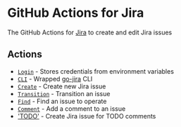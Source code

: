 # GitHub Actions for Jira
The GitHub Actions for [Jira](https://www.atlassian.com/software/jira) to create and edit Jira issues

## Actions
 - [`Login`](./actions/login) - Stores credentials from environment variables
 - [`CLI`](./actions/cli) - Wrapped [go-jira](https://github.com/Netflix-Skunkworks/go-jira) CLI
 - [`Create`](./actions/create) - Create new Jira issue
 - [`Transition`](./actions/transition) - Transition an issue
 - [`Find`](./actions/find) - Find an issue to operate
 - [`Comment`](./actions/comment) - Add a comment to an issue
 - ['TODO'](./actions/todo) - Create Jira issue for TODO comments
